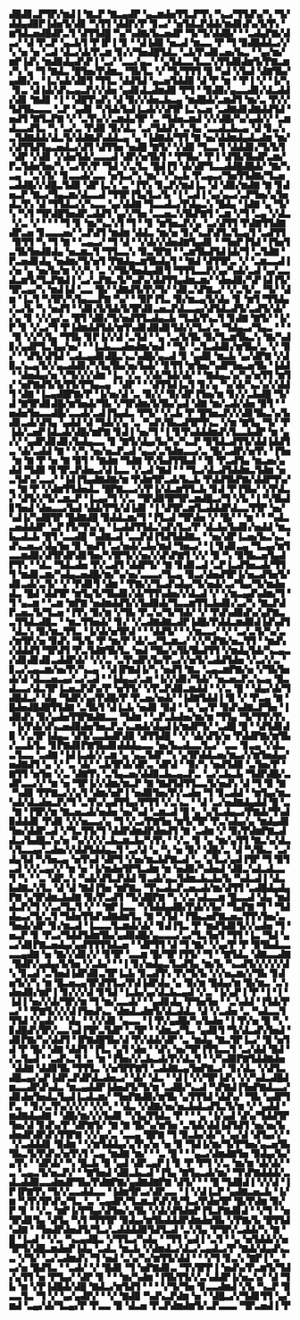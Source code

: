 ▟█▟▊▃▛▜▛▞▆▟▐▝▇▃▛▝▇▃▄▟▛▝▄▃▆▟▅▜▜▃▛▜▚▝▚▃▞▜▜▟▚▞▚▝▜▞▟▟▄▟▉▛▐▟▅▜▞▟▊▝▚▜▜▝▟▟▛▞▛▝▊▃▞▝▅▜▟▃▛▟▟▞▆▟▊▟▚▞▙▜▚▝▆▜▟▃▅▟█▟▛▃▜▝▟▜▜▟█▝▚▞▚▟▇▞▙▃▅▟▛▝▜▞▜▞▟▟█▞▝▝▃▟▄▛▇▞▟▃▞▝▟▝▛▃▛▝▄▃▙▜▝▛▐▛▐▝▊▝▝▟▐▟▉▝▅▃▟▝▆▃▃▝▛▝▜▝▉▟█▟▟▃▞▞▚▝▅▝▅▝▃▟▝▟▃▞▟▞▛▃▆▝▊▞▞▜▅▟█▜▟▃▝▃▙▜▚▟▊▃▅▞▙▃▝▝▄▞▆▞▆▛▐▟▚▝▆▟▉▟▄▟▚▛▐▝▃▞▝▃▃▞▄▃▝▝▄▜▟▃▃▜▃▃▚▜▜▟▉▟▆▜▞▛▇▃▆▞▚▝▄▝▜▝▇▟▃▝█▜▅▞▛▟▆▃▝▜▙▜▃▝▞▝▜▞▜▜▜▝█▝▚▟▝▞▙▟▝▟▇▜▙▞▄▟▉▞▃▝▐▃▚▟▞▟▉▜▝▜▜▃▝▟▟▜▟▝▄▃▅▜▟▟▉▝▟▝▛▝▆▝▝▛▐▝▞▝▐▞▚▝▊▃▝▟▐▟▞▟▚▃▄▃▛▞▞▟▅▝▄▟▊▟▃▟▆▟▉▝▛▜▝▝▉▟▉▞▄▃▃▟▊▞▟▃▟▟▞▟▊▝▇▟▊▝▐▝▝▟█▜▚▟▚▝▟▝▉▞▞▟▅▃▙▃▄▝▆▟█▟▞▃▆▟▜▝▆▞▃▝▛▞▞▜▟▜▙▃▃▃▝▃▛▝▄▟▊▝▚▜▟▞▙▟▐▃▟▞▞▟▜▛▐▃▚▃▅▝▃▟▇▟▊▟▇▟▟▜▟▝▅▟▜▝▇▜▃▛▇▝▞▝▃▜▚▞▞▃▆▟▄▜▛▝▃▝▜▟▅▃▆▟▝▞▞▟█▞▚▞▄▟▞▞▝▃▆▟▃▃▟▜▃▝▚▝▃▞▃▝▛▟▉▝▉▞▟▃▝▃▞▜▟▟▚▝▃▜▄▝▃▃▟▃▙▃▄▝▟▝▊▃▚▃▜▟▇▟▟▞▟▃▜▞▟▟▇▟▚▟▟▃▄▝▄▝▐▟▇▟▞▜▜▝▇▝▅▞▟▟▆▟▄▟▃▟▆▝▆▞▞▟▜▜▟▜▄▃▅▟▃▞▟▜▝▟▜▜▅▝▅▟█▝▇▜▞▝▞▟▉▝▜▃▃▜▝▟▟▟▊▞▜▞▙▜▝▟▛▝▞▟▊▝▞▟▅▜▟▞▃▃▃▟▝▟▛▞▅▜▙▜▝▝▛▜▙▞▝▛▐▝▟▜▙▜▙▟▛▃▆▞▛▃▜▟▅▜▅▞▚▝▃▞▛▞▛▝▜▟▝▞▃▜▃▝█▟▐▜▝▟▞▟▛▜▃▃▟▟█▟█▟▞▝▇▞▚▃▄▝▝▃▚▜▞▝▊▃▃▟▞▃▃▝▅▜▃▞▚▝▆▞▝▞▚▃▙▝▛▃▄▃▞▜▅▜▜▟▇▞▜▃▅▃▟▟█▞▞▟█▃▜▟▉▝▟▛▐▃▚▝▃▝▐▜▚▝▊▃▛▞▆▟▐▃▝▟▝▟▉▞▆▟▇▝▇▝▊▟▅▃▛▝▇▃▞▜▄▃▆▞▟▃▃▟▝▜▜▛▐▜▄▜▃▞▙▝▐▝▃▟▐▝▄▞▄▃▞▃▛▜▅▞▄▜▅▟▃▜▚▝▟▝▜▜▟▃▞▞▚▃▃▝▄▞▟▟▇▝▜▃▃▟▃▞▛▟▄▃▚▝█▟▄▝▐▟▇▝▄▝▜▞▚▝▚▜▝▜▛▟█▜▅▟▛▃▟▟▜▝▄▞▞▜▅▝▃▃▅▃▚▜▙▛▇▜▝▃▆▝▞▜▝▃▄▝▞▟▃▝▞▃▝▞▝▝▝▝▜▝▊▝▆▞▚▃▚▜▝▜▝▝▊▝▆▜▅▃▛▞▄▝▃▞▟▜▜▝▛▟▇▜▜▟▇▟▛▃▅▝▊▃▃▃▅▞▝▃▛▟▜▝▆▟▆▝▟▟▃▝▆▞▅▝▊▞▚▃▛▟▜▃▜▃▄▜▝▃▟▜▜▝▉▜▜▝▚▝▜▝▇▝▝▃▄▃▞▝▜▝▟▝▝▞▟▞▞▟▅▟▇▜▄▟▊▝▝▜▅▛▐▜▟▝▐▜▅▜▃▜▙▜▅▟▉▟▄▝▅▃▆▃▜▝▜▜▃▃▚▝▉▃▜▛▇▝▝▃▆▜▙▟▜▟▐▟▞▜▝▃▜▟▇▝▛▃▅▟▊▟▄▝▅▟▆▞▜▞▅▜▝▛▇▟▄▃▆▜▙▟▄▜▝▝▇▟▝▟▜▜▛▃▝▞▝▃▆▃▃▟▐▞▅▝▄▝▅▞▙▞▆▝▞▞▚▝▃▝▞▜▙▜▅▟▄▟▊▜▝▜▜▜▃▃▛▞▄▞▚▟▞▃▟▝▄▞▃▃▟▃▆▜▞▜▃▛▇▟▐▝▃▞▃▛▇▃▜▞▚▟▚▞▟▟▜▜▄▟▆▃▆▞▝▟▅▟▉▞▚▛▐▟▐▜▞▜▛▃▄▞▚▝▆▟▐▟▝▃▃▝█▞▝▟▇▟▜▞▛▞▜▞▝▟▊▃▚▛▇▃▞▝▞▃▜▞▃▝▜▞▝▟▆▝▐▃▜▝▚▜▛▞▚▜▄▃▃▛▇▝▚▞▝▝▉▛▐▜▃▝▉▞▆▃▄▜▞▟▄▝▊▝▆▜▝▜▜▟▄▞▃▞▙▝▚▝▅▟▜▝▝▟▊▞▙▜▟▞▙▜▛▟▊▃▅▃▛▟▃▃▄▞▟▜▟▃▟▜▞▃▟▜▞▟▞▞▄▝▊▝▞▞▄▞▃▝█▜▝▟▉▞▜▞▅▟▜▜▃▟▄▃▙▝▜▃▙▜▚▃▜▝▊▟▇▝▇▜▞▝▐▞▛▝▊▝▞▃▞▜▝▛▐▟▆▟▟▜▟▞▆▜▚▟▊▟▉▟▊▜▟▞▞▜▃▞▃▝▜▟▄▃▞▜▄▃▝▝▝▝▉▝▞▞▚▜▄▝▜▜▙▝▊▛▐▞▞▟▝▃▜▟▝▝▄▝▃▞▙▜▙▝▉▞▜▃▆▜▙▃▚▝▇▞▚▟▊▞▄▟▛▜▃▜▄▞▅▞▝▝▐▃▙▃▃▟▅▟▆▞▅▟▝▝▜▞▝▃▜▃▟▟▊▞▆▜▙▞▃▝▞▝▉▞▝▝▟▜▞▟▜▟▝▃▟▃▄▟▊▟█▃▚▃▚▟█▞▄▃▟▝▊▝▄▟▉▝▆▃▙▝▄▞▟▛▇▝▞▟▉▃▚▃▄▜▞▞▄▃▟▟▊▞▚▜▄▜▙▞▅▞▙▟▞▝▊▜▜▝▆▜▅▞▚▟▛▜▅▃▅▜▙▝▐▟▟▝▝▟▅▟▄▞▅▝▞▜▞▞▞▟▆▝▐▃▝▞▃▝▞▟▞▜▟▞▟▞▝▝▇▟▄▃▚▞▚▞▅▜▜▝▆▜▞▝▅▛▇▟▜▞▙▜▜▞▛▜▄▃▄▝▝▟▛▝▝▝▟▜▜▟▐▃▜▝▊▞▄▝▚▞▟▞▚▃▚▞▞▟▟▜▝▟▇▝▐▃▄▟█▛▇▞▛▝▐▞▅▞▟▝▃▝▉▞▞▝▉▞▟▛▐▜▅▞▆▝▊▞▞▃▙▟█▝▜▞▟▝▇▜▛▟▊▟█▞▆▜▅▟▞▜▙▝▞▜▛▟▆▞▙▜▙▞▄▟▝▟▇▝▆▞▃▟▞▟▅▝▉▜▝▝▅▟▅▜▅▃▃▟█▞▃▃▟▞▃▟▐▜▄▟▃▝▛▜▞▝▞▃▙▝▛▝█▜▅▃▛▞▞▟▊▜▙▃▚▞▙▟▊▃▟▞▟▜▄▝▄▟▟▝▟▝▜▟▞▞▄▝▃▝▚▟▚▜▙▃▟▜▛▜▚▃▝▞▆▝▇▜▄▝▜▞▝▛▐▟▞▃▅▛▐▟▃▟▞▟█▞▆▛▇▝▊▟▐▝▅▞▜▝▐▝▊▜▚▟▟▟▆▟▚▜▃▃▙▟▛▝▆▝▄▞▞▝▄▟▛▟▊▟▊▞▙▟▄▃▃▝▊▝▇▜▞▟▄▞▙▞▚▞▚▃▛▝▉▜▟▃▟▜▜▞▟▟▐▟▟▜▃▝▟▞▃▟▟▝▇▝▝▞▚▝▅▞▅▃▛▃▟▝▄▃▞▃▜▟▆▃▃▞▃▝█▞▃▟▛▞▅▜▚▝▐▜▅▝▆▝▇▝▛▝▅▝▇▝▉▜▝▝▇▟▆▝▜▟▇▝▛▞▙▟▜▜▙▟▝▝▉▝▛▃▟▜▄▝▆▃▅▞▄▟▟▝▜▟▉▝▊▜▛▃▛▟▅▃▞▟▐▃▃▝▞▃▟▝▇▟▝▝▝▜▃▞▟▃▟▜▟▟▆▃▜▟▆▝▅▃▜▟▚▞▃▃▞▝▐▟▐▜▄▟▇▟▇▞▆▝▛▟▆▜▛▃▟▞▙▃▙▝▛▟▟▜▙▛▇▞▟▟▛▜▚▞▄▝▇▝▛▝▞▟▆▜▜▟▅▟▃▝█▛▇▃▃▞▞▛▐▞▟▃▆▜▜▃▙▝▊▟▝▛▐▜▙▞▝▞▛▟▃▞▝▟▜▞▞▜▞▃▆▃▛▝▐▃▄▞▜▝▞▃▝▜▛▟▉▜▛▜▛▃▆▟█▃▞▜▝▞▙▝▐▝▚▜▙▟▊▜▅▟▝▟▅▃▃▞▙▟▝▟▟▞▛▜▞▟▐▟▊▝▐▝▟▜▛▃▆▜▃▟▟▟▛▟▃▃▜▜▛▝▅▞▚▟▐▞▚▟█▜▛▝█▟▇▟█▝▉▟▟▃▆▞▜▝▐▜▃▟▝▜▛▟▅▝▞▝█▞▝▝▆▝▝▝▚▟▃▃▅▟▟▟▛▝▃▛▐▜▞▜▚▞▄▝▐▃▟▟▜▜▟▃▚▟▚▜▃▞▛▝▟▃▙▞▙▟▊▞▅▟▟▝▆▃▙▃▟▃▙▝█▜▝▃▃▟█▝▚▟▇▃▟▝▃▃▛▟▐▜▟▜▟▟▇▃▝▝▅▞▟▛▐▃▅▞▙▃▚▃▝▟▚▃▅▃▞▟▄▜▅▝▉▝▅▟▜▝▃▞▅▟▞▃▙▞▆▟▝▜▅▃▞▝▐▝▊▟▊▃▄▝▜▃▄▞▆▜▃▃▆▟▉▞▟▜▛▟▛▟▊▜▅▞▚▜▛▜▞▞▅▞▞▟▚▛▇▜▝▞▞▝▉▝▚▝▉▜▙▃▅▜▄▟▛▜▚▝▝▟▃▝▜▟▃▟▅▝▛▞▃▟▜▝▟▟▛▜▞▝▇▝▊▟▊▃▟▝▃▛▐▃▟▜▅▃▟▞▜▜▜▝▆▟▊▃▆▞▚▟▄▃▅▟█▞▆▞▚▞▅▞▃▃▃▞▜▃▄▝▉▃▞▟▅▟▜▛▐▞▅▃▟▜▅▜▞▟▊▃▟▞▃▜▞▝▞▝▛▟▊▜▝▟▆▝▝▛▇▞▞▜▃▟▚▟▄▞▜▞▅▟▞▃▞▜▄▞▜▞▆▟▅▟▃▝█▟▝▟▟▜▛▝▆▜▄▜▞▜▙▟▊▞▟▞▜▜▚▟▅▞▞▟▃▟▝▞▝▞▆▃▄▟▚▟▆▞▜▝▜▝▄▃▆▝▝▃▆▝▆▛▇▝▅▟▆▟▟▜▞▞▙▟▉▟▞▜▃▃▆▜▜▃▙▟▊▞▃▞▚▝▇▃▛▟▛▃▅▃▜▞▜▃▅▝▐▜▚▝▉▞▆▝▞▜▙▝▛▃▚▞▜▞▜▟▞▝▞▝▛▟▚▟▉▟▚▞▄▛▇▃▃▜▜▟▃▟█▃▝▝▆▃▜▜▅▟▞▝▊▞▝▞▃▟▇▟▇▃▟▛▐▟█▞▛▟▟▃▆▟▉▟▐▟▚▟▜▝▟▃▚▝▉▞▆▃▜▜▃▝▐▞▟▞▅▜▛▟▝▝▝▟▟▜▞▝▝▞▆▃▃▞▝▞▝▃▞▃▜▞▚▞▃▞▆▜▛▞▅▝▉▟▚▝▜▞▙▝▛▝▆▞▛▝▟▞▃▞▜▃▆▃▞▝▞▞▚▛▇▞▅▃▜▜▝▝▆▟▚▞▟▟▟▜▝▜▛▟▜▝▛▃▜▟▇▜▙▜▃▝▅▟▝▜▙▞▄▜▙▜▙▟▜▜▝▞▆▟▄▜▟▞▚▃▄▃▞▟▊▟▊▟▊▃▟▟▛▟▞▝▞▞▃▝▃▜▚▟▛▞▙▞▛▃▞▞▅▜▞▃▟▟▜▟▅▝▞▃▞▞▃▝▊▃▞▃▄▃▆▞▅▞▛▞▚▃▄▝▝▟▐▛▇▟▐▞▚▝▅▟▜▝▇▃▝▃▄▃▆▛▇▞▅▝▞▜▙▜▅▟▞▟▝▟▃▃▅▃▄▞▃▞▃▟▝▝▐▟▄▃▞▃▆▝▐▞▞▟▊▞▜▟▞▝▅▃▅▃▛▃▚▃▄▝█▃▟▃▃▞▟▃▜▛▐▃▅▃▛▟▚▞▛▝▅▜▜▞▝▞▛▃▛▟▉▃▆▟▟▝▝▞▃▝█▝▝▟▄▞▟▞▜▟█▟▃▞▝▟▄▝▜▟▛▞▄▞▛▟█▞▛▝▛▃▅▞▅▟▞▝▐▟▇▜▟▟▐▝▉▝▞▝▛▃▄▝▇▝█▟▅▟█▟█▜▜▟▇▝▃▜▙▜▝▟▐▃▙▝▅▟▊▝▉▟▝▝▄▝▄▞▛▝▉▟▚▟▇▃▛▜▅▝▐▟▉▟▚▝▉▞▄▟▅▜▜▛▇▟▇▃▃▝▜▟▆▝▝▃▛▃▙▟▅▞▆▞▆▝▜▜▄▝▜▞▜▜▚▜▚▝▐▞▛▟▞▟▚▃▅▟▉▟▅▜▅▃▛▃▚▃▆▟▞▟▄▟▐▞▆▟▛▜▞▝▃▟█▝█▝▝▟▜▟▊▟▉▝▞▃▜▛▐▟▄▃▝▟▜▞▃▃▙▟▛▟▉▝▟▜▜▟█▝▝▞▝▟▞▟▜▞▅▝▛▟▟▛▇▞▆▜▙▞▃▃▙▜▃▝▊▛▇▟▊▛▇▜▙▟▊▟▟▟▄▃▃▝▅▞▙▃▟▃▃▜▃▞▝▃▃▝▊▃▄▝▞▟▃▃▜▃▃▝▃▟▇▝▐▟▐▃▟▞▞▃▆▝▄▝▄▃▜▟▛▝▚▝▄▜▛▟▟▃▅▞▆▃▞▞▆▜▅▟▄▞▅▟▇▟▜▝▄▝▞▝▃▝▟▞▝▃▙▜▛▟▞▟▛▃▝▟▛▟▝▝▉▞▚▝▅▟▜▟▉▝▃▜▅▞▛▝▇▜▜▝▅▜▅▝▞▃▝▟▇▜▚▝▃▜▄▃▅▞▟▟▉▃▙▃▄▃▛▃▝▃▞▃▙▃▙▝▜▟▛▟█▞▃▟▛▃▃▞▞▝▆▝▅▝▜▛▐▞▞▟▆▞▆▃▛▝▇▝▇▟▜▟▜▜▃▃▜▞▅▟▚▝▟▝▜▝▉▝▇▝▚▟▉▝▛▛▇▃▞▞▄▜▝▟▆▞▅▛▐▝▅▟▉▜▅▞▛▞▃▟▅▝▜▝▊▃▟▟▝▝▆▜▄▞▆▃▚▟▞▟▃▟▅▃▛▞▜▝▃▜▚▞▄▟▜▜▄▞▛▜▜▝▞▃▚▃▝▝▟▝▃▞▅▟▇▟▄▟▟▝█▝▃▝▇▝▐▜▛▞▆▝▇▃▅▃▟▞▅▟▅▝▅▞▚▟▝▃▆▃▟▝█▝▄▝▄▜▃▟▄▃▞▛▇▟▞▜▚▟▉▟▟▟▊▝▛▟▊▝▞▞▅▃▃▞▄▝▜▝▞▃▞▛▇▜▅▝▆▜▞▜▛▝▛▃▚▟▄▞▄▝▆▟▄▟▊▜▅▞▟▟▛▃▟▝▞▜▃▜▜▞▜▝▟▟▛▟▆▟▛▟▅▟▜▝▇▝▃▟▆▝▞▝▉▞▛▟▆▛▇▃▟▟▃▞▙▟█▃▚▞▅▝▚▞▞▞▞▃▙▃▆▃▙▞▚▜▚▝▝▞▃▝▊▝▄▝▆▞▄▜▜▝▇▃▚▞▟▃▚▜▃▃▄▞▃▟▅▞▞▟▟▜▟▟▄▃▜▝▃▞▟▝▄▝▚▝▅▝▉▞▝▟█▞▃▝▟▝▚▜▙▃▝▃▞▟▄▜▟▝▚▜▅▃▄▝▅▜▚▟▝▟▛▜▝▞▅▞▆▃▙▛▇▃▟▝▃▝▄▜▃▞▄▟▐▜▛▝▜▝▉▜▃▟▝▞▞▃▄▞▞▝▆▝▅▝▐▞▆▟▅▜▛▜▃▟▆▝▆▝▅▟▉▞▚▟▅▟▝▟▉▃▚▟▃▟▃▃▜▝▚▝▝▃▝▟▛▃▚▝▚▟▞▟▜▃▛▟▟▝▊▃▟▞▄▃▜▟▆▃▙▃▙▞▙▝▚▟▃▟▐▝▟▃▙▟▇▃▚▜▃▝▟▝▟▝▇▟▐▜▅▝▆▛▇▃▝▜▚▃▟▃▛▃▅▃▟▞▆▞▟▜▜▝▃▟█▟▄▟▄▛▇▝▄▜▛▟▆▃▙▟▇▝▉▞▛▃▟▜▝▜▞▟█▛▇▝▚▝▞▃▚▟▃▃▆▝█▃▃▟▝▟▄▝▆▟▟▃▛▞▜▝▞▃▞▜▃▜▝▞▝▝▇▛▐▃▃▝▚▜▟▟▄▟█▞▛▟▞▞▙▞▝▜▄▛▇▝▜▝▝▜▟▟▄▃▞▜▞▃▜▝▜▟▅▜▜▟▚▟▇▟▆▜▃▝▇▝▚▜▟▝▐▜▙▃▅▛▇▃▅▃▜▜▚▜▅▞▃▜▅▟▞▟▛▝▊▞▆▃▟▝▐▃▃▃▜▃▆▟▞▟▞▝▊▟▐▜▃▝▛▝▆▟▜▟▊▜▞▞▄▟▅▝▜▝▅▃▛▝▊▝▛▃▞▜▟▟▜▟▆▜▙▞▄▟▉▟█▞▄▃▃▃▞▃▞▜▃▜▅▜▝▜▜▝▐▃▝▜▟▝▄▃▞▟▊▛▇▃▅▟▄▞▄▟▜▜▜▜▟▃▅▝▝▟▛▜▜▝▟▝▜▝▇▞▝▞▄▞▛▝▛▝▉▜▙▟▃▃▃▃▄▟▇▝▅▝▇▞▞▟▊▞▞▝▊▜▛▝▃▃▆▝█▞▜▛▐▜▜▞▝▜▝▝▇▜▟▃▝▟▇▃▃▟▇▝█▟▛▞▄▟▄▞▙▜▅▝▞▃▙▞▝▝▐▝▊▞▅▟▄▃▜▃▟▜▄▝▆▞▙▝▚▃▟▜▞▞▞▞▞▟▚▝▊▃▟▝▃▜▅▟▐▟▛▟▊▃▜▛▐▃▙▝▊▃▟▜▚▝▛▞▜▞▙▝▞▞▅▃▆▞▞▜▙▝▊▟▅▜▞▞▚▝▆▝█▃▅▃▄▜▛▟▜▜▃▞▛▟▐▟▛▟▄▝▄▝▉▞▆▝█▟▄▞▆▝█▞▆▃▝▃▚▟▅▟▉▞▆▛▐▝▊▞▞▞▟▝▊▜▟▝▐▃▙▞▄▞▟▃▙▃▄▟▝▞▃▝▐▞▄▛▐▝▛▝▐▝▐▝▐▟▐▝▅▞▞▟▞▜▛▞▆▝▜▝▆▞▃▃▟▞▝▝▄▟▊▟▄▝▛▜▅▜▅▝▝▃▚▟▟▝▐▜▟▞▛▃▞▝▝▛▇▜▞▞▞▟▐▜▅▟▚▃▝▟▆▟▃▟▆▜▞▟▃▟▟▃▝▟▝▞▃▟▅▝▃▝▚▟▃▃▜▜▜▟▝▞▄▟▞▝▝▟▄▝▝▞▞▟▊▝▄▃▃▝▐▝▛▞▄▟█▞▚▞▙▟▅▝▐▝▛▞▅▝█▝▚▝▊▟█▟▚▜▛▞▃▃▚▟▐▜▛▃▜▟▛▝▃▜▛▝▝▟▆▃▞▜▃▝▄▟▊▜▝▜▞▟▃▟▚▜▅▟▝▟▊▛▇▞▚▞▟▟▜▝▐▛▇▟█▜▙▞▟▝▛▞▟▟▞▟▛▝▃▝▆▟▄▝▇▃▜▛▐▃▞▝█▝▅▜▟▝▛▝█▞▝▟▇▝▟▟▜▝▐▜▃▝▄▜▝▟▅▝▝▟▚▝▅▞▜▛▐▜▜▃▃▜▝▃▞▟▟▝█▟▝▞▃▜▄▟▝▝▃▟▚▃▜▝▃▝▆▝▐▜▅▞▞▃▙▃▟▞▛▞▟▃▜▝▝▞▚▟▉▛▇▜▟▟▇▟▅▝▟▟▇▝▟▟▉▜▙▝▜▜▜▃▝▞▅▜▛▛▇▜▝▃▟▟▇▃▄▜▅▛▇▃▞▝▊▞▟▃▝▞▟▜▃▟█▃▄▞▄▛▐▟▛▃▛▟▛▟▃▟▅▃▞▝▟▞▝▟▃▝▝▟▐▝▞▞▜▛▐▟▚▝▞▞▚▟▃▟█▟▆▃▃▟▛▟▚▟▃▝▆▃▄▟▟▛▐▟▅▟▜▞▜▞▆▝▃▟█▞▚▃▟▝▚▛▇▟▐▜▅▛▇▟▃▃▞▟▊▟▅▜▅▟▃▜▄▟▐▃▟▃▆▞▝▜▅▛▇▟▉▞▆▜▙▝▄▜▜▜▟▝▟▟▚▞▝▜▙▝▄▟▛▜▛▃▝▝▊▞▃▜▚▞▞▞▞▝▞▞▚▝▝▟▃▝▞▟▇▞▅▞▅▃▙▟▃▟▜▃▜▞▆▝▞▝▄▟▟▝▆▟▇▟▄▟▇▝▝▟█▞▆▞▞▞▙▟▊▝▚▜▄▜▜▟▃▝▛▝▝▝▄▝▐▞▄▟▝▟▚▞▜▟▟▜▛▜▅▞▟▝▊▟▚▞▛▝▟▛▇▜▞▝▇▝▇▝█▞▚▞▆▜▅▝▃▜▟▞▟▟▐▟▜▟▜▝▅▞▅▞▙▟▅▟▛▟▛▟▚▜▜▛▇▝▞▞▄▞▃▝▃▃▄▝█▛▇▝▜▝▉▃▙▞▟▞▚▝▄▞▟▝▟▜▄▞▞▝▝▞▃▟▟▟▊▝▉▟▆▝▝▞▆▜▟▟▄▞▄▜▚▞▅▝▅▝▉▝▜▟▐▞▆▞▜▞▛▜▅▞▄▃▅▜▙▜▙▃▜▞▛▟▚▞▅▜▚▜▝▃▄▝▆▟▇▝▆▞▝▝▃▝█▝▝▝▄▃▞▟▆▟▇▜▅▝▉▟▄▞▙▞▄▜▚▝▝▟▛▟▞▝▚▝█▃▙▝▉▝▄▟▝▟▛▃▄▛▐▝▊▝▛▝▛▜▝▞▃▝▆▞▆▝▟▞▟▞▝▃▝▃▄▃▜▞▅▃▛▞▝▝▇▜▅▟▝▟▉▃▙▃▟▝▐▜▄▝▇▜▄▃▟▞▆▞▝▜▚▛▇▟▟▟▞▃▟▃▟▟▉▃▃▟▆▟▛▜▙▞▛▟▇▛▇▞▄▟▇▟▇▛▇▝▟▜▞▝▝▝█▝▜▟▉▟▐▝▞▞▟▝▐▛▐▛▇▜▚▝▜▞▞▃▃▟▟▃▃▝▐▟▆▜▛▃▞▟▛▃▃▝▐▝▞▟▐▃▛▝▄▟▇▃▅▃▙▝▐▞▆▝▚▜▚▜▛▟▚▞▜▃▝▃▝▃▄▟▛▞▜▃▆▃▛▟▚▜▞▜▃▞▛▟▅▜▛▝█▞▛▟▆▝▉▞▛▝▊▝▝▞▃▝▆▛▐▞▛▜▄▞▟▜▅▞▄▜▙▝▞▟▞▟▜▟▅▛▐▜▃▛▇▟▊▟▝▝▞▜▝▝▅▜▛▟▊▜▄▝▟▜▄▝▚▜▝▜▜▜▛▝▉▟▄▞▆▜▙▟▟▟▛▟▆▟▅▜▙▝▞▛▇▞▙▝█▜▜▟▚▟▇▝▝▜▅▟▛▟▅▟▜▞▜▃▞▃▟▟▟▟▉▜▟▜▃▟▝▃▚▜▄▝▛▜▛▞▃▟▟▞▚▝▇▝█▝▐▃▟▝▝▞▃▝▚▃▄▟█▃▝▞▜▜▃▞▚▟▄▝▝▜▜▝▄▟▐▝▃▜▝▝▄▝▅▜▟▟▞▞▅▜▛▜▞▟█▃▆▟▅▛▐▟▄▝▃▟▃▝▆▃▙▝▞▟▆▟▃▞▟▃▞▃▄▟▃▞▛▝▇▟▞▟▄▟▚▃▃▝▞▜▞▝▃▞▃▟▆▟▚▝▜▝▅▟▝▃▚▞▚▞▆▜▜▞▟▟▝▝▝▞▜▝▊▃▚▝▇▛▐▝▃▝▃▞▅▝█▟▜▃▝▝▃▟▞▝▞▝█▟▊▝▜▝▅▛▇▟▊▃▝▜▚▜▛▛▐▝▅▟▚▞▛▃▆▜▞▜▟▞▄▜▜▝▅▝▛▜▄▞▝▟▛▝▊▝▝▝▆▞▚▟▆▝▐▜▙▜▜▞▞▃▚▟▟▛▐▞▅▃▚▞▝▟▝▜▙▝▆▝▞▛▐▟█▟▞▟█▝▇▟▃▞▆▜▟▜▝▝▝▝▞▜▞▜▅▝▊▃▃▟▆▟▝▞▙▝▚▃▛▝▉▃▃▜▃▝▜▝▞▝▄▞▄▟▛▞▝▝▞▝▇▟▉▝▚▟▚▃▛▟▆▝▅▝▝▟█▃▞▞▜▟▊▜▜▝▄▞▆▟▝▃▄▞▟▞▜▃▄▞▛▝▛▃▃▝▉▝▟▃▅▝▛▃▛▟▆▟▆▜▞▃▛▃▃▃▝▜▛▃▅▟▐▝▛
